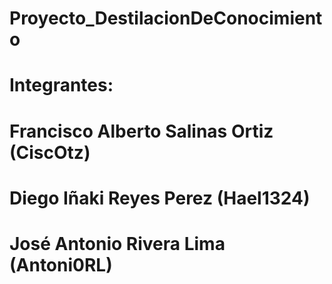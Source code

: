 # Proyecto_DestilacionDeConocimiento
# Integrantes:
# Francisco Alberto Salinas Ortiz (CiscOtz)
# Diego Iñaki Reyes Perez (Hael1324)
# José Antonio Rivera Lima (Antoni0RL)
